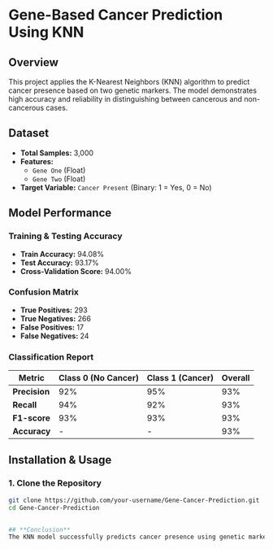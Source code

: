 # **Gene-Based Cancer Prediction Using KNN**

## **Overview**
This project applies the K-Nearest Neighbors (KNN) algorithm to predict cancer presence based on two genetic markers. The model demonstrates high accuracy and reliability in distinguishing between cancerous and non-cancerous cases.

## **Dataset**
- **Total Samples:** 3,000  
- **Features:**  
  - `Gene One` (Float)  
  - `Gene Two` (Float)  
- **Target Variable:** `Cancer Present` (Binary: 1 = Yes, 0 = No)  


## **Model Performance**
### **Training & Testing Accuracy**
- **Train Accuracy:** 94.08%  
- **Test Accuracy:** 93.17%  
- **Cross-Validation Score:** 94.00%  

### **Confusion Matrix**

- **True Positives:** 293  
- **True Negatives:** 266  
- **False Positives:** 17  
- **False Negatives:** 24  

### **Classification Report**
| Metric       | Class 0 (No Cancer) | Class 1 (Cancer) | Overall |
|-------------|--------------------|----------------|---------|
| **Precision** | 92%                | 95%            | 93%     |
| **Recall**    | 94%                | 92%            | 93%     |
| **F1-score**  | 93%                | 93%            | 93%     |
| **Accuracy**  | -                  | -              | 93%     |

## **Installation & Usage**
### **1. Clone the Repository**
```sh
git clone https://github.com/your-username/Gene-Cancer-Prediction.git
cd Gene-Cancer-Prediction


## **Conclusion**  
The KNN model successfully predicts cancer presence using genetic markers, achieving a **93% accuracy**. The results indicate a strong potential for **gene-based cancer diagnostics** with minimal false predictions.  
